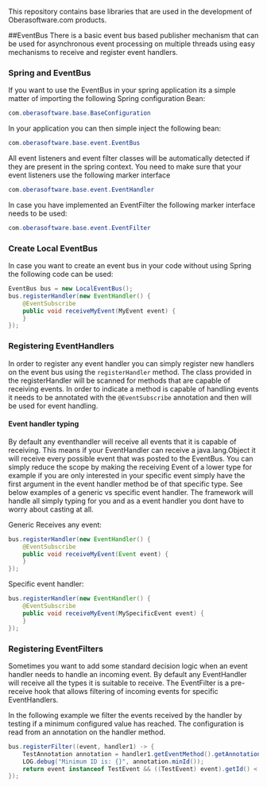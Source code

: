 This repository contains base libraries that are used in the development of Oberasoftware.com products.

##EventBus
There is a basic event bus based publisher mechanism that can be used for asynchronous event processing on multiple 
threads using easy mechanisms to receive and register event handlers.

### Spring and EventBus
If you want to use the EventBus in your spring application its a simple matter of importing the following Spring configuration Bean: 
```java
com.oberasoftware.base.BaseConfiguration
```

In your application you can then simple inject the following bean:
```java
com.oberasoftware.base.event.EventBus
```

All event listeners and event filter classes will be automatically detected if they are present in the spring context. You need to make sure that your event listeners use the following
marker interface 
```java
com.oberasoftware.base.event.EventHandler
```

In case you have implemented an EventFilter the following marker interface needs to be used:
```java
com.oberasoftware.base.event.EventFilter
```

### Create Local EventBus
In case you want to create an event bus in your code without using Spring the following code can be used:
```java
EventBus bus = new LocalEventBus();
bus.registerHandler(new EventHandler() {
    @EventSubscribe
    public void receiveMyEvent(MyEvent event) {                    
    }
});
```

### Registering EventHandlers
In order to register any event handler you can simply register new handlers on the event bus using the ```registerHandler``` method. The class provided in the registerHandler 
 will be scanned for methods that are capable of receiving events. In order to indicate a method is capable of handling events it needs to be annotated with the ```@EventSubscribe``` annotation and then 
 will be used for event handling.
 
#### Event handler typing
By default any eventhandler will receive all events that it is capable of receiving. This means if your EventHandler can receive a java.lang.Object it will receive every possible
event that was posted to the EventBus. You can simply reduce the scope by making the receiving Event of a lower type for example if you are only interested in your specific event simply
have the first argument in the event handler method be of that specific type. See below examples of a generic vs specific event handler. The framework will handle all simply typing for 
you and as a event handler you dont have to worry about casting at all.

Generic Receives any event:
```java
bus.registerHandler(new EventHandler() {
    @EventSubscribe
    public void receiveMyEvent(Event event) {                    
    }
});
```

Specific event handler:
```java
bus.registerHandler(new EventHandler() {
    @EventSubscribe
    public void receiveMyEvent(MySpecificEvent event) {                    
    }
});
```

 
### Registering EventFilters
Sometimes you want to add some standard decision logic when an event handler needs to handle an incoming event. By default any EventHandler will receive 
all the types it is suitable to receive. The EventFilter is a pre-receive hook that allows filtering of incoming events for specific EventHandlers.

In the following example we filter the events received by the handler by testing if a minimum configured value has 
reached. The configuration is read from an annotation on the handler method.
```java
bus.registerFilter((event, handler1) -> {
    TestAnnotation annotation = handler1.getEventMethod().getAnnotation(TestAnnotation.class);
    LOG.debug("Minimum ID is: {}", annotation.minId());
    return event instanceof TestEvent && ((TestEvent) event).getId() < annotation.minId();
});
```